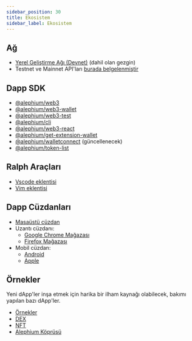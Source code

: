 ```yaml
---
sidebar_position: 30
title: Ekosistem
sidebar_label: Ekosistem
---
```


## Ağ

- [Yerel Geliştirme Ağı (Devnet)](https://github.com/alephium/alephium-stack#devnet) (dahil olan gezgin)
- Testnet ve Mainnet API'ları [burada belgelenmiştir](/dapps/public-services#api-aliases)

## Dapp SDK
- [@alephium/web3](https://www.npmjs.com/package/@alephium/web3)
- [@alephium/web3-wallet](https://www.npmjs.com/package/@alephium/web3-wallet) 
- [@alephium/web3-test](https://www.npmjs.com/package/@alephium/web3-test) 
- [@alephium/cli](https://www.npmjs.com/package/@alephium/cli) 
- [@alephium/web3-react](https://www.npmjs.com/package/@alephium/web3-react) 
- [@alephium/get-extension-wallet](https://www.npmjs.com/package/@alephium/get-extension-wallet) 
- [@alephium/walletconnect](https://www.npmjs.com/package/@alephium/walletconnect-provider) (güncellenecek) 
- [@alephium/token-list](https://www.npmjs.com/package/@alephium/token-list) 

## Ralph Araçları
- [Vscode eklentisi](https://marketplace.visualstudio.com/items?itemName=alephium.ralph-vscode-alephium)
- [Vim eklentisi ](https://github.com/tdroxler/ralph.vim)

## Dapp Cüzdanları
- [Masaüstü cüzdan](https://github.com/alephium/desktop-wallet/releases/latest)
- Uzantı cüzdanı:
  - [Google Chrome Mağazası](https://chrome.google.com/webstore/detail/alephium-extension-wallet/gdokollfhmnbfckbobkdbakhilldkhcj)
  - [Firefox Mağazası](https://addons.mozilla.org/en-US/firefox/addon/alephiumextensionwallet/)
- Mobil cüzdan:
  - [Android](https://play.google.com/store/apps/details?id=org.alephium.wallet)
  - [Apple](https://apps.apple.com/us/app/alephium-wallet/id6469043072)

## Örnekler

Yeni dApp'ler inşa etmek için harika bir ilham kaynağı olabilecek, bakımı yapılan bazı dApp'ler.

- [Örnekler](https://github.com/alephium/ralph-example)
- [DEX](https://github.com/alephium/alephium-dex/tree/master/contracts) 
- [NFT](https://github.com/alephium/alephium-nft) 
- [Alephium Köprüsü](https://github.com/alephium/wormhole-fork/tree/add-alephium-to-wormhole/alephium) 
